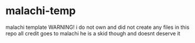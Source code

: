 # malachi-temp
malachi template
WARNING!
i do not own
and did not create
any files in this repo
all credit goes to malachi
he is a skid though and doesnt deserve it
